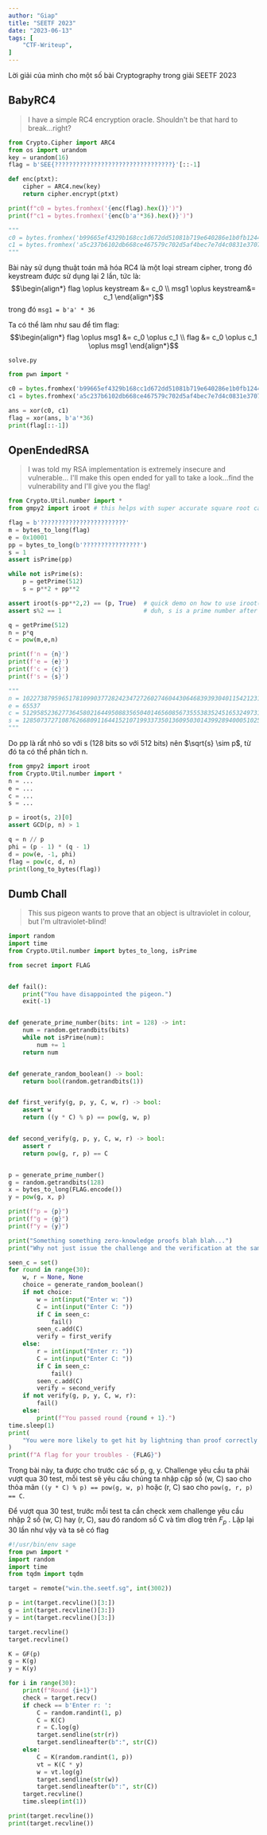```yaml
---
author: "Giap"
title: "SEETF 2023"
date: "2023-06-13"
tags: [
    "CTF-Writeup",
]
---
```

Lời giải của mình cho một số bài Cryptography trong giải SEETF 2023

## BabyRC4
> I have a simple RC4 encryption oracle. Shouldn't be that hard to break...right?

```python
from Crypto.Cipher import ARC4
from os import urandom
key = urandom(16)
flag = b'SEE{?????????????????????????????????}'[::-1]

def enc(ptxt):
    cipher = ARC4.new(key)
    return cipher.encrypt(ptxt)

print(f"c0 = bytes.fromhex('{enc(flag).hex()}')")
print(f"c1 = bytes.fromhex('{enc(b'a'*36).hex()}')")

"""
c0 = bytes.fromhex('b99665ef4329b168cc1d672dd51081b719e640286e1b0fb124403cb59ddb3cc74bda4fd85dfc')
c1 = bytes.fromhex('a5c237b6102db668ce467579c702d5af4bec7e7d4c0831e3707438a6a3c818d019d555fc')
"""
```

Bài này sử dụng thuật toán mã hóa RC4 là một loại stream cipher, trong đó keystream được sử dụng lại 2 lần, tức là: $$\begin{align*} flag \oplus keystream &= c_0 \\ msg1 \oplus keystream&= c_1 \end{align*}$$
trong đó `msg1 = b'a' * 36`

Ta có thể làm như sau để tìm flag: $$\begin{align*} flag \oplus msg1 &= c_0 \oplus c_1 \\ flag &= c_0 \oplus c_1 \oplus msg1 \end{align*}$$

`solve.py`
```python
from pwn import *

c0 = bytes.fromhex('b99665ef4329b168cc1d672dd51081b719e640286e1b0fb124403cb59ddb3cc74bda4fd85dfc')
c1 = bytes.fromhex('a5c237b6102db668ce467579c702d5af4bec7e7d4c0831e3707438a6a3c818d019d555fc')

ans = xor(c0, c1)
flag = xor(ans, b'a'*36)
print(flag[::-1])
```

## OpenEndedRSA

>I was told my RSA implementation is extremely insecure and vulnerable... I'll make this open ended for yall to take a look...find the vulnerability and I'll give you the flag!

```python
from Crypto.Util.number import *
from gmpy2 import iroot # this helps with super accurate square root calculations!

flag = b'????????????????????????'
m = bytes_to_long(flag)
e = 0x10001
pp = bytes_to_long(b'????????????????')
s = 1
assert isPrime(pp)

while not isPrime(s):
    p = getPrime(512)
    s = p**2 + pp**2 

assert iroot(s-pp**2,2) == (p, True)  # quick demo on how to use iroot()
assert s%2 == 1                       # duh, s is a prime number after all!

q = getPrime(512)
n = p*q
c = pow(m,e,n)

print(f'n = {n}')
print(f'e = {e}')
print(f'c = {c}')
print(f's = {s}')

"""
n = 102273879596517810990377282423472726027460443064683939304011542123196710774901060989067270532492298567093229128321692329740628450490799826352111218401958040398966213264648582167008910307308861267119229380385416523073063233676439205431787341959762456158735901628476769492808819670332459690695414384805355960329
e = 65537
c = 51295852362773645802164495088356504014656085673555383524516532497310520206771348899894261255951572784181072534252355368923583221684536838148556235818725495078521334113983852688551123368250626610738927980373728679163439512668552165205712876265795806444660262239275273091657848381708848495732343517789776957423
s = 128507372710876266809116441521071993373501360950301439928940005102517141449185048274058750442578112761334152960722557830781512085114879670147631965370048855192288440768620271468214898335819263102540763641617908275932788291551543955368740728922769245855304034817063220790250913667769787523374734049532482184053
"""
```
Do pp là rất nhỏ so với s (128 bits so với 512 bits) nên $\sqrt{s} \sim p$, từ đó ta có thể phân tích n. 
```python
from gmpy2 import iroot
from Crypto.Util.number import *
n = ...
e = ...
c = ...
s = ...

p = iroot(s, 2)[0]
assert GCD(p, n) > 1

q = n // p
phi = (p - 1) * (q - 1)
d = pow(e, -1, phi)
flag = pow(c, d, n)
print(long_to_bytes(flag))
```

## Dumb Chall
>This sus pigeon wants to prove that an object is ultraviolet in colour, but I'm ultraviolet-blind!

```python
import random
import time
from Crypto.Util.number import bytes_to_long, isPrime

from secret import FLAG


def fail():
    print("You have disappointed the pigeon.")
    exit(-1)


def generate_prime_number(bits: int = 128) -> int:
    num = random.getrandbits(bits)
    while not isPrime(num):
        num += 1
    return num


def generate_random_boolean() -> bool:
    return bool(random.getrandbits(1))


def first_verify(g, p, y, C, w, r) -> bool:
    assert w
    return ((y * C) % p) == pow(g, w, p)


def second_verify(g, p, y, C, w, r) -> bool:
    assert r
    return pow(g, r, p) == C


p = generate_prime_number()
g = random.getrandbits(128)
x = bytes_to_long(FLAG.encode())
y = pow(g, x, p)

print(f"p = {p}")
print(f"g = {g}")
print(f"y = {y}")

print("Something something zero-knowledge proofs blah blah...")
print("Why not just issue the challenge and the verification at the same time? Saves TCP overhead!")

seen_c = set()
for round in range(30):
    w, r = None, None
    choice = generate_random_boolean()
    if not choice:
        w = int(input("Enter w: "))
        C = int(input("Enter C: "))
        if C in seen_c:
            fail()
        seen_c.add(C)
        verify = first_verify
    else:
        r = int(input("Enter r: "))
        C = int(input("Enter C: "))
        if C in seen_c:
            fail()
        seen_c.add(C)
        verify = second_verify
    if not verify(g, p, y, C, w, r):
        fail()
    else:
        print(f"You passed round {round + 1}.")
time.sleep(1)
print(
    "You were more likely to get hit by lightning than proof correctly 30 times in a row, you must know the secret right?"
)
print(f"A flag for your troubles - {FLAG}")
```

Trong bài này, ta được cho trước các số p, g, y. 
Challenge yêu cầu ta phải vượt qua 30 test, mỗi test sẽ yêu cầu chúng ta nhập cặp số (w, C) sao cho thỏa mãn `((y * C) % p) == pow(g, w, p)` hoặc (r, C) sao cho `pow(g, r, p) == C`.

Để vượt qua 30 test, trước mỗi test ta cần check xem challenge yêu cầu nhập 2 số (w, C) hay (r, C), sau đó random số C và tìm dlog trên $F_p$ . Lặp lại 30 lần như vậy và ta sẽ có flag
```python
#!/usr/bin/env sage
from pwn import *
import random
import time
from tqdm import tqdm

target = remote("win.the.seetf.sg", int(3002))

p = int(target.recvline()[3:])
g = int(target.recvline()[3:])
y = int(target.recvline()[3:])

target.recvline()
target.recvline()

K = GF(p)
g = K(g)
y = K(y)

for i in range(30):
    print(f"Round {i+1}")
    check = target.recv()
    if check == b'Enter r: ':
        C = random.randint(1, p)
        C = K(C)
        r = C.log(g)
        target.sendline(str(r))
        target.sendlineafter(b":", str(C))
    else:
        C = K(random.randint(1, p))
        vt = K(C * y)
        w = vt.log(g)
        target.sendline(str(w))
        target.sendlineafter(b":", str(C))
    target.recvline()
    time.sleep(int(1))

print(target.recvline())
print(target.recvline())
```

